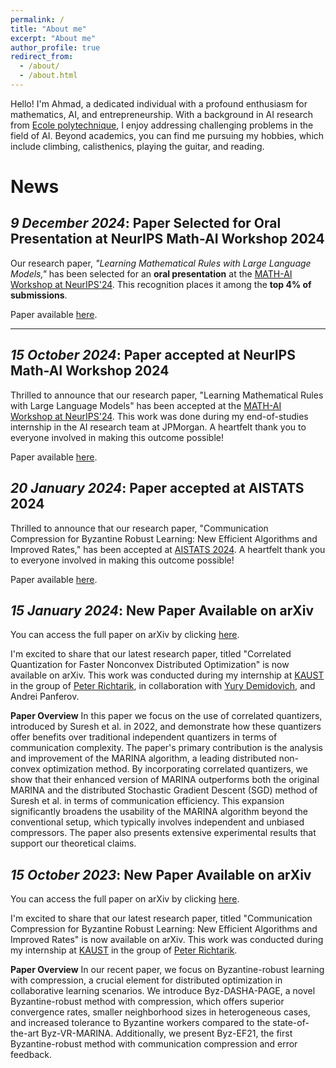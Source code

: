 ```yaml
---
permalink: /
title: "About me"
excerpt: "About me"
author_profile: true
redirect_from: 
  - /about/
  - /about.html
---
```


Hello! I'm Ahmad, a dedicated individual with a profound enthusiasm for mathematics, AI, and entrepreneurship. With a background in AI research from [Ecole polytechnique](https://www.polytechnique.edu/), I enjoy addressing challenging problems in the field of AI. Beyond academics, you can find me pursuing my hobbies, which include climbing, calisthenics, playing the guitar, and reading.

News
======
## *9 December 2024*: Paper Selected for Oral Presentation at NeurIPS Math-AI Workshop 2024

Our research paper, *"Learning Mathematical Rules with Large Language Models,"* has been selected for an **oral presentation** at the [MATH-AI Workshop at NeurIPS'24](https://mathai2024.github.io/). This recognition places it among the **top 4% of submissions**. 

Paper available [here](https://arxiv.org/pdf/2410.16973.pdf).

---


## *15 October 2024*: Paper accepted at NeurIPS Math-AI Workshop 2024

Thrilled to announce that our research paper, "Learning Mathematical Rules with Large Language
Models" has been accepted at the [MATH-AI Workshop at NeurIPS'24](https://mathai2024.github.io/). This work was done during my end-of-studies internship in the AI research team at JPMorgan. A heartfelt thank you to everyone involved in making this outcome possible!

Paper available [here](https://arxiv.org/pdf/2410.16973.pdf).


## *20 January 2024*: Paper accepted at AISTATS 2024

Thrilled to announce that our research paper, "Communication Compression for Byzantine Robust Learning: New Efficient Algorithms and Improved Rates," has been accepted at [AISTATS 2024](https://virtual.aistats.org/). A heartfelt thank you to everyone involved in making this outcome possible!

Paper available [here](https://arxiv.org/pdf/2401.05518.pdf).




## *15 January 2024*: New Paper Available on arXiv
You can access the full paper on arXiv by clicking [here](https://arxiv.org/pdf/2401.05518.pdf).

I'm excited to share that our latest research paper, titled "Correlated Quantization for Faster Nonconvex Distributed
Optimization" is now available on arXiv. This work was conducted during my internship at [KAUST](https://kaust.edu.sa) in the group of [Peter Richtarik](https://richtarik.org), in collaboration with [Yury Demidovich](https://scholar.google.com/citations?user=CDENSiUAAAAJ&hl=ru), and Andrei Panferov.

**Paper Overview**
In this paper we focus on the use of correlated quantizers, introduced by Suresh et al. in 2022, and demonstrate how these quantizers offer benefits over traditional independent quantizers in terms of communication complexity. The paper's primary contribution is the analysis and improvement of the MARINA algorithm, a leading distributed non-convex optimization method. By incorporating correlated quantizers, we show that their enhanced version of MARINA outperforms both the original MARINA and the distributed Stochastic Gradient Descent (SGD) method of Suresh et al. in terms of communication efficiency.
This expansion significantly broadens the usability of the MARINA algorithm beyond the conventional setup, which typically involves independent and unbiased compressors. The paper also presents extensive experimental results that support our theoretical claims.



## *15 October 2023*: New Paper Available on arXiv
You can access the full paper on arXiv by clicking [here](https://arxiv.org/abs/2310.09804).

I'm excited to share that our latest research paper, titled "Communication Compression for Byzantine Robust Learning: New Efficient Algorithms and Improved Rates" is now available on arXiv. This work was conducted during my internship at [KAUST](https://kaust.edu.sa) in the group of [Peter Richtarik](https://richtarik.org).

**Paper Overview**
In our recent paper, we focus on Byzantine-robust learning with compression, a crucial element for distributed optimization in collaborative learning scenarios. We introduce Byz-DASHA-PAGE, a novel Byzantine-robust method with compression, which offers superior convergence rates, smaller neighborhood sizes in heterogeneous cases, and increased tolerance to Byzantine workers compared to the state-of-the-art Byz-VR-MARINA. Additionally, we present Byz-EF21, the first Byzantine-robust method with communication compression and error feedback.